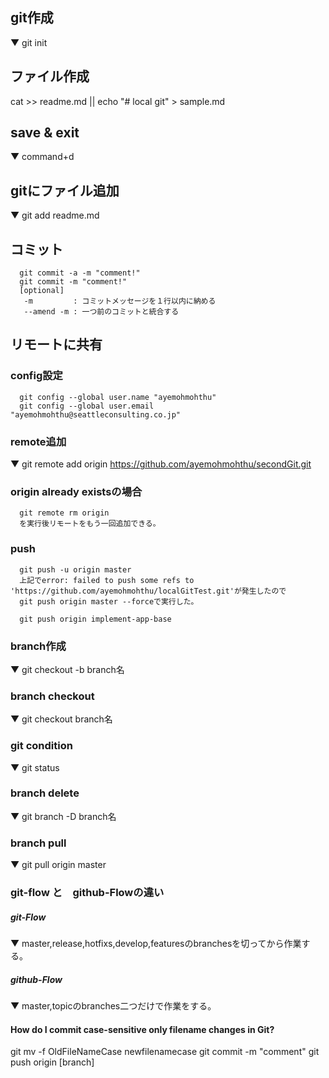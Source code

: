 ## git作成
  ▼ git init
## ファイル作成
  cat >> readme.md
  ||
  echo "# local git" > sample.md
## save & exit
  ▼ command+d
## gitにファイル追加
  ▼ git add readme.md
## コミット
```
  git commit -a -m "comment!"
  git commit -m "comment!"
  [optional]
   -m         : コミットメッセージを１行以内に納める
   --amend -m : 一つ前のコミットと統合する
```
## リモートに共有
### config設定
```
  git config --global user.name "ayemohmohthu"
  git config --global user.email "ayemohmohthu@seattleconsulting.co.jp"
```
### remote追加
  ▼ git remote add origin https://github.com/ayemohmohthu/secondGit.git
### origin already existsの場合
```
  git remote rm origin
  を実行後リモートをもう一回追加できる。
```
### push
```
  git push -u origin master
  上記でerror: failed to push some refs to 'https://github.com/ayemohmohthu/localGitTest.git'が発生したので
  git push origin master --forceで実行した。

  git push origin implement-app-base
```
### branch作成
  ▼ git checkout -b branch名
### branch checkout
  ▼ git checkout branch名
### git condition
  ▼ git status
### branch delete
  ▼ git branch -D branch名
### branch pull
  ▼ git pull origin master

### git-flow と　github-Flowの違い
##### git-Flow
  ▼ master,release,hotfixs,develop,featuresのbranchesを切ってから作業する。
##### github-Flow
  ▼ master,topicのbranches二つだけで作業をする。

#### How do I commit case-sensitive only filename changes in Git?
git mv -f OldFileNameCase newfilenamecase
git commit -m "comment"
git push origin [branch]
